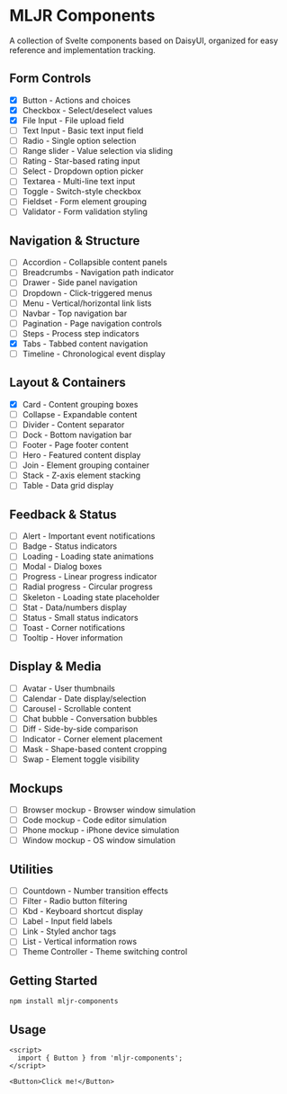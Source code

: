 # MLJR Components

A collection of Svelte components based on DaisyUI, organized for easy reference and implementation tracking.

## Form Controls
- [x] Button - Actions and choices
- [x] Checkbox - Select/deselect values
- [x] File Input - File upload field
- [ ] Text Input - Basic text input field
- [ ] Radio - Single option selection
- [ ] Range slider - Value selection via sliding
- [ ] Rating - Star-based rating input
- [ ] Select - Dropdown option picker
- [ ] Textarea - Multi-line text input
- [ ] Toggle - Switch-style checkbox
- [ ] Fieldset - Form element grouping
- [ ] Validator - Form validation styling

## Navigation & Structure
- [ ] Accordion - Collapsible content panels
- [ ] Breadcrumbs - Navigation path indicator
- [ ] Drawer - Side panel navigation
- [ ] Dropdown - Click-triggered menus
- [ ] Menu - Vertical/horizontal link lists
- [ ] Navbar - Top navigation bar
- [ ] Pagination - Page navigation controls
- [ ] Steps - Process step indicators
- [X] Tabs - Tabbed content navigation
- [ ] Timeline - Chronological event display

## Layout & Containers
- [x] Card - Content grouping boxes
- [ ] Collapse - Expandable content
- [ ] Divider - Content separator
- [ ] Dock - Bottom navigation bar
- [ ] Footer - Page footer content
- [ ] Hero - Featured content display
- [ ] Join - Element grouping container
- [ ] Stack - Z-axis element stacking
- [ ] Table - Data grid display

## Feedback & Status
- [ ] Alert - Important event notifications
- [ ] Badge - Status indicators
- [ ] Loading - Loading state animations
- [ ] Modal - Dialog boxes
- [ ] Progress - Linear progress indicator
- [ ] Radial progress - Circular progress
- [ ] Skeleton - Loading state placeholder
- [ ] Stat - Data/numbers display
- [ ] Status - Small status indicators
- [ ] Toast - Corner notifications
- [ ] Tooltip - Hover information

## Display & Media
- [ ] Avatar - User thumbnails
- [ ] Calendar - Date display/selection
- [ ] Carousel - Scrollable content
- [ ] Chat bubble - Conversation bubbles
- [ ] Diff - Side-by-side comparison
- [ ] Indicator - Corner element placement
- [ ] Mask - Shape-based content cropping
- [ ] Swap - Element toggle visibility

## Mockups
- [ ] Browser mockup - Browser window simulation
- [ ] Code mockup - Code editor simulation
- [ ] Phone mockup - iPhone device simulation
- [ ] Window mockup - OS window simulation

## Utilities
- [ ] Countdown - Number transition effects
- [ ] Filter - Radio button filtering
- [ ] Kbd - Keyboard shortcut display
- [ ] Label - Input field labels
- [ ] Link - Styled anchor tags
- [ ] List - Vertical information rows
- [ ] Theme Controller - Theme switching control

## Getting Started

```bash
npm install mljr-components
```

## Usage

```svelte
<script>
  import { Button } from 'mljr-components';
</script>

<Button>Click me!</Button>
```
````
